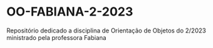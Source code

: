# OO-FABIANA-2-2023
Repositório dedicado a disciplina de Orientação de Objetos do 2/2023 ministrado pela professora Fabiana 
